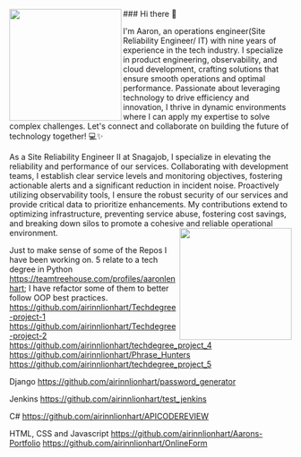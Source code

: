 <img src='https://github.com/airinnlionhart/airinnlionhart/assets/49368013/079eb812-1b23-4d31-828f-11ae05b9d292' width=200 align="left"/> ### Hi there 👋 

I'm Aaron, an operations engineer(Site Reliability Engineer/ IT) with nine years of experience in the tech industry. I specialize in product engineering, observability, and cloud development, crafting solutions that ensure smooth operations and optimal performance. Passionate about leveraging technology to drive efficiency and innovation, I thrive in dynamic environments where I can apply my expertise to solve complex challenges. Let's connect and collaborate on building the future of technology together! 💻✨

As a Site Reliability Engineer II at Snagajob, I specialize in elevating the reliability and performance of our services. Collaborating with development teams, I establish clear service levels and monitoring objectives, fostering actionable alerts and a significant reduction in incident noise. Proactively utilizing observability tools, I ensure the robust security of our services and provide critical data to prioritize enhancements. My contributions extend to optimizing infrastructure, preventing service abuse, fostering cost savings, and breaking down silos to promote a cohesive and reliable operational environment. <img src="https://github.com/airinnlionhart/airinnlionhart/assets/49368013/ca08d47a-c49d-4404-92d4-c9e44fa6cf79" width=200 height=200px align="right"/>

Just to make sense of some of the Repos I have been working on. 5 relate to a tech degree in Python https://teamtreehouse.com/profiles/aaronlenhart;  I have refactor some of them to better follow OOP best practices.
https://github.com/airinnlionhart/Techdegree-project-1
https://github.com/airinnlionhart/Techdegree-project-2
https://github.com/airinnlionhart/techdegree_project_4
https://github.com/airinnlionhart/Phrase_Hunters
https://github.com/airinnlionhart/techdegree_project_5

Django
https://github.com/airinnlionhart/password_generator

Jenkins
https://github.com/airinnlionhart/test_jenkins

C#
https://github.com/airinnlionhart/APICODEREVIEW

HTML, CSS and Javascript
https://github.com/airinnlionhart/Aarons-Portfolio
https://github.com/airinnlionhart/OnlineForm
